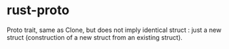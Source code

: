 rust-proto
==========

Proto trait, same as Clone, but does not imply identical struct : just a new struct (construction of a new struct from an existing struct).

